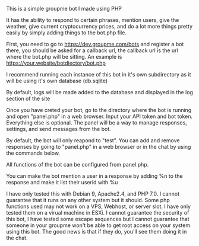 This is a simple groupme bot I made using PHP

It has the ability to respond to certain phrases, mention users, give the weather, give current cryptocurrency prices, and do a lot more things pretty easily by simply adding things to the bot.php file.

First, you need to go to https://dev.groupme.com/bots and register a bot there, you should be asked for a callback url, the callback url is the url where the bot.php will be sitting.  An example is https://your.website/botdiectory/bot.php

I recommend running each instance of this bot in it's own subdirectory as it will be using it's own database (db.sqlite)

By default, logs will be made added to the database and displayed in the log section of the site

Once you have creted your bot, go to the directory where the bot is running and open "panel.php" in a web browser.  Input your API token and bot token.  Everything else is optional. The  panel will be a way to manage responses, settings, and send messages from the bot.

By default, the bot will only reapond to "test".  You can add and remove responses by going to "panel.php" in a web browser or in the chat by using the commands below.

All functions of the bot can be configured from panel.php.

You can make the bot mention a user in a response by adding %n to the response and make it list their userid with %u

I have only tested this with Debian 9, Apache2.4, and PHP 7.0.  I cannot guarantee that it runs on any other system but it should.
Some php functions used may not work on a VPS, Webhost, or server slot.  I have only tested them on a virual machine in ESXi.
I cannot guarantee the security of this bot, I have tested some escape sequences but I cannot guarantee that someone in your groupme won't be able to get root access on your system using this bot.  The good news is that if they do, you'll see them doing it in the chat.

